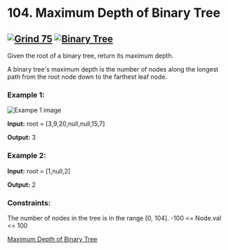 # 104. Maximum Depth of Binary Tree
[![Grind 75](https://img.shields.io/badge/Grind%2075-Easy-brightgreen)](https://www.techinterviewhandbook.org/grind75)
[![Binary Tree](https://img.shields.io/badge/Binary%20Tree-Easy-brightgreen)](https://leetcode.com/problems/maximum-depth-of-binary-tree)
---


Given the root of a binary tree, return its maximum depth.

A binary tree's maximum depth is the number of nodes along the longest path from the root node down to the farthest leaf node.

 

### Example 1:

![Exampe 1 image](https://assets.leetcode.com/uploads/2020/11/26/tmp-tree.jpg)

**Input:** root = [3,9,20,null,null,15,7]

**Output:** 3

### Example 2:

**Input:** root = [1,null,2]

**Output:** 2

 

### Constraints:

The number of nodes in the tree is in the range [0, 104].
-100 <= Node.val <= 100

[Maximum Depth of Binary Tree](https://leetcode.com/problems/maximum-depth-of-binary-tree/)